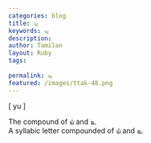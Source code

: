 ```yaml
---
categories: blog
title: யு
keywords: யு
description: 
author: Tamilan
layout: Ruby
tags: 
 
permalink: யு
featured: /images/ttak-48.png
---
```

  
[ yu ]  
  
The compound of ய் and உ  
A syllabic letter compounded of ய் and உ